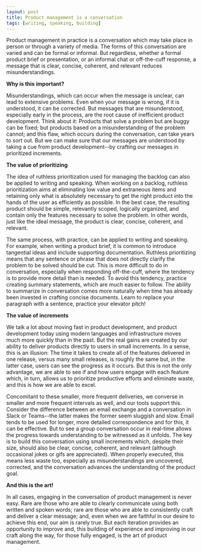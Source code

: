 ```yaml
---
layout: post
title: Product management is a conversation
tags: [writing, speaking, building]
---
```


Product management in practice is a conversation which may take place in person or through a variety of media.  The forms of this conversation are varied and can be formal or informal.  But regardless, whether a formal product brief or presentation, or an informal chat or off-the-cuff response, a message that is clear, concise, coherent, and relevant reduces misunderstandings.  

**Why is this important?**

Misunderstandings, which can occur when the message is unclear, can lead to extensive problems.  Even when your message is wrong, if it is understood, it can be corrected.  But messages that are misunderstood, especially early in the process, are the root cause of inefficient product development.  Think about it:  Products that solve a problem but are buggy can be fixed; but products based on a misunderstanding of the problem cannot; and this flaw, which occurs during the conversation, can take years to sort out.  But we can make sure that our messages are understood by taking a cue from product development--by crafting our messages in prioritized increments.

**The value of prioritizing**

The idea of ruthless prioritization used for managing the backlog can also be applied to writing and speaking.  When working on a backlog, ruthless prioritization aims at eliminating low value and extraneous items and retaining only what is absolutely necessary to get the right product into the hands of the user as efficiently as possible.  In the best case, the resulting product should be simple, relevantly scoped, logically organized, and contain only the features necessary to solve the problem.  In other words, just like the ideal message, the product is clear, concise, coherent, and relevant.

The same process, with practice, can be applied to writing and speaking.  For example, when writing a product brief, it is common to introduce tangential ideas and include supporting documentation.  Ruthless prioritizing means that any sentence or phrase that does not directly clarify the problem to be solved should be cut.  This is more difficult to do in conversation, especially when responding off-the-cuff, where the tendency is to provide more detail than is needed.  To avoid this tendency, practice creating summary statements, which are much easier to follow.  The ability to summarize in conversation comes more naturally when time has already been invested in crafting concise documents.  Learn to replace your paragraph with a sentence, practice your elevator pitch!  

**The value of increments**

We talk a lot about moving fast in product development, and product development today using modern languages and infrastructure moves much more quickly than in the past.  But the real gains are created by our ability to deliver products directly to users in small increments.  In a sense, this is an illusion:  The time it takes to create all of the features delivered in one release, versus many small releases, is roughly the same but, in the latter case, users can see the progress as it occurs.  But this is not the only advantage, we are able to see if and how users engage with each feature which, in turn, allows us to prioritize productive efforts and eliminate waste, and this is how we are able to excel.

Concomitant to these smaller, more frequent deliveries, we converse in smaller and more frequent intervals as well, and our tools support this.  Consider the difference between an email exchange and a conversation in Slack or Teams--the latter makes the former seem sluggish and slow.  Email tends to be used for longer, more detailed correspondence and for this, it can be effective.  But to see a group conversation occur in real-time allows the progress towards understanding to be witnessed as it unfolds.  The key is to build this conversation using small increments which, despite their size, should also be clear, concise, coherent, and relevant (although occasional jokes or gifs are appreciated).  When properly executed, this means less waste too, especially as misunderstandings are uncovered, corrected, and the conversation advances the understanding of the product goal.

**And this is the art!**
  
In all cases, engaging in the conversation of product management is never easy.  Rare are those who are able to clearly communicate using both written and spoken words; rare are those who are able to consistently craft and deliver a clear message; and, even when we are faithful in our desire to achieve this end, our aim is rarely true.  But each iteration provides an opportunity to improve and, this building of experience and improving in our craft along the way, for those fully engaged, is the art of product management.
